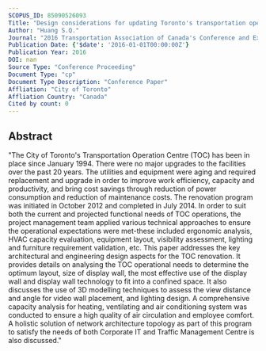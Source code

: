 ```yaml
---
SCOPUS_ID: 85090526093
Title: "Design considerations for updating Toronto's transportation operation centre (TOC)"
Author: "Huang S.Q."
Journal: "2016 Transportation Association of Canada's Conference and Exhibition, TAC 2016"
Publication Date: {'$date': '2016-01-01T00:00:00Z'}
Publication Year: 2016
DOI: nan
Source Type: "Conference Proceeding"
Document Type: "cp"
Document Type Description: "Conference Paper"
Affliation: "City of Toronto"
Affliation Country: "Canada"
Cited by count: 0
---
```


## Abstract
"The City of Toronto's Transportation Operation Centre (TOC) has been in place since January 1994. There were no major upgrades to the facilities over the past 20 years. The utilities and equipment were aging and required replacement and upgrade in order to improve work efficiency, capacity and productivity, and bring cost savings through reduction of power consumption and reduction of maintenance costs. The renovation program was initiated in October 2012 and completed in July 2014. In order to suit both the current and projected functional needs of TOC operations, the project management team applied various technical approaches to ensure the operational expectations were met-these included ergonomic analysis, HVAC capacity evaluation, equipment layout, visibility assessment, lighting and furniture requirement validation, etc. This paper addresses the key architectural and engineering design aspects for the TOC renovation. It provides details on analysing the TOC operational needs to determine the optimum layout, size of display wall, the most effective use of the display wall and display wall technology to fit into a confined space. It also discusses the use of 3D modelling techniques to assess the view distance and angle for video wall placement, and lighting design. A comprehensive capacity analysis for heating, ventilating and air conditioning system was conducted to ensure a high quality of air circulation and employee comfort. A holistic solution of network architecture topology as part of this program to satisfy the needs of both Corporate IT and Traffic Management Centre is also discussed."
